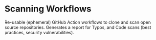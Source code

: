 # Scanning Workflows

Re-usable (ephemeral) GitHub Action workflows to clone and scan open source repositories. Generates a report for Typos, and Code scans (best practices, security vulnerabilities).
